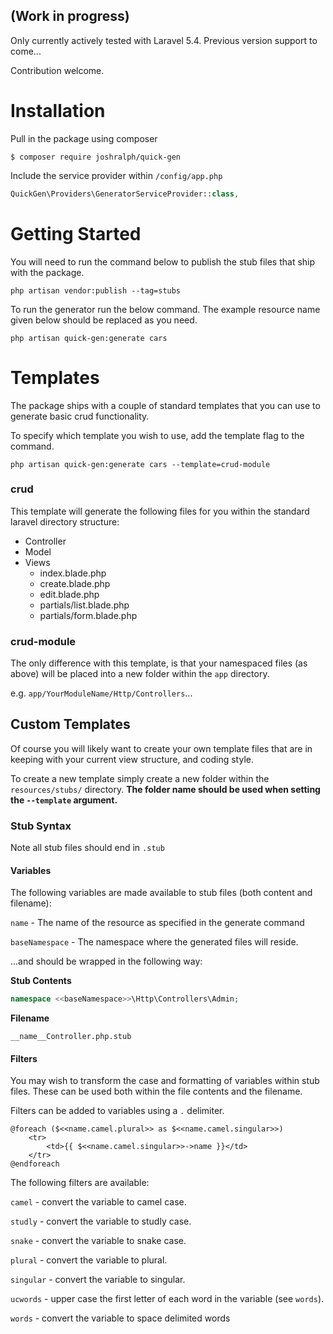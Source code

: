 ## (Work in progress)

Only currently actively tested with Laravel 5.4. Previous version support to come...

Contribution welcome.

# Installation

Pull in the package using composer

    $ composer require joshralph/quick-gen
    
    
Include the service provider within ```/config/app.php```

```php
QuickGen\Providers\GeneratorServiceProvider::class,
```


# Getting Started

You will need to run the command below to publish the stub files that ship with the package.

```
php artisan vendor:publish --tag=stubs
```

To run the generator run the below command. The example resource name given below should be replaced as you need.

```
php artisan quick-gen:generate cars
```

# Templates

The package ships with a couple of standard templates that you can use to generate basic crud functionality.

To specify which template you wish to use, add the template flag to the command.

```
php artisan quick-gen:generate cars --template=crud-module
```

### crud
This template will generate the following files for you within the standard laravel directory structure:

- Controller
- Model
- Views
    - index.blade.php
    - create.blade.php
    - edit.blade.php
    - partials/list.blade.php
    - partials/form.blade.php
    
    
### crud-module
The only difference with this template, is that your namespaced files (as above) will be placed into a new folder within the ```app``` directory.

e.g. ```app/YourModuleName/Http/Controllers```...


## Custom Templates

Of course you will likely want to create your own template files that are in keeping with your current view structure, and coding style.

To create a new template simply create a new folder within the ```resources/stubs/``` directory. **The folder name should be used when setting the  ```--template``` argument.**

### Stub Syntax

Note all stub files should end in ```.stub```

#### Variables

The following variables are made available to stub files (both content and filename):
 
```name``` - The name of the resource as specified in the generate command

```baseNamespace``` - The namespace where the generated files will reside.

...and should be wrapped in the following way:

**Stub Contents** 

```php
namespace <<baseNamespace>>\Http\Controllers\Admin;
```

**Filename**

```
__name__Controller.php.stub
```

#### Filters

You may wish to transform the case and formatting of variables within stub files. These can be used both within the file contents and the filename.

Filters can be added to variables using a ```.``` delimiter.

```blade
@foreach ($<<name.camel.plural>> as $<<name.camel.singular>>)
    <tr>
        <td>{{ $<<name.camel.singular>>->name }}</td>
    </tr>
@endforeach
```

The following filters are available:

```camel``` - convert the variable to camel case.

```studly``` - convert the variable to studly case.

```snake``` - convert the variable to snake case.

```plural``` - convert the variable to plural.

```singular``` - convert the variable to singular.

```ucwords``` - upper case the first letter of each word in the variable (see ```words```).

```words``` - convert the variable to space delimited words